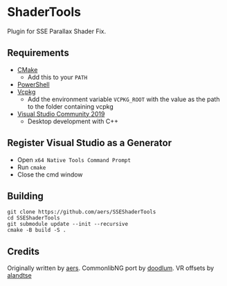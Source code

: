 # ShaderTools

Plugin for SSE Parallax Shader Fix.

## Requirements
* [CMake](https://cmake.org/)
	* Add this to your `PATH`
* [PowerShell](https://github.com/PowerShell/PowerShell/releases/latest)
* [Vcpkg](https://github.com/microsoft/vcpkg)
	* Add the environment variable `VCPKG_ROOT` with the value as the path to the folder containing vcpkg
* [Visual Studio Community 2019](https://visualstudio.microsoft.com/)
	* Desktop development with C++

## Register Visual Studio as a Generator
* Open `x64 Native Tools Command Prompt`
* Run `cmake`
* Close the cmd window

## Building
```
git clone https://github.com/aers/SSEShaderTools
cd SSEShaderTools
git submodule update --init --recursive
cmake -B build -S .
```

## Credits
Originally written by [aers](https://github.com/aers).
CommonlibNG port by [doodlum](https://github.com/doodlum).
VR offsets by [alandtse](https://github.com/alandtse)

